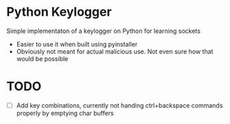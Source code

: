 # Python Keylogger

Simple implementaton of a keylogger on Python for learning sockets

* Easier to use it when built using pyinstaller 
* Obviously not meant for actual malicious use. Not even sure how that would be possible
# TODO

- [ ] Add key combinations, currently not handing ctrl+backspace commands properly by emptying char buffers

